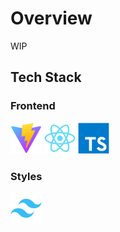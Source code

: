 # Overview

WIP

## Tech Stack

### Frontend

<img alt="ViteJS Icon" src="https://raw.githubusercontent.com/devicons/devicon/develop/icons/vitejs/vitejs-original.svg" height=50 />
<img alt="ReactJS Icon" src="https://raw.githubusercontent.com/devicons/devicon/master/icons/react/react-original.svg" height=50 />
<img alt="TypeScript Icon" src="https://raw.githubusercontent.com/devicons/devicon/master/icons/typescript/typescript-original.svg" height=50 />

### Styles

<img alt="TailwindCSS Icon" src="https://raw.githubusercontent.com/devicons/devicon/master/icons/tailwindcss/tailwindcss-plain.svg" height=50 />
